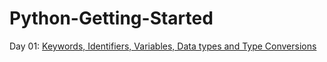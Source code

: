 # Python-Getting-Started

Day 01: [Keywords, Identifiers, Variables, Data types and Type Conversions](/Day-01.md)
